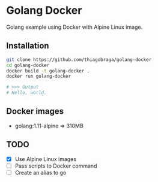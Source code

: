 # Golang Docker

Golang example using Docker with Alpine Linux image.

## Installation

``` sh
git clone https://github.com/thiagobraga/golang-docker
cd golang-docker
docker build -t golang-docker .
docker run golang-docker

# >>> Output
# Hello, world.
```

## Docker images

- golang:1.11-alpine => 310MB

## TODO

- [x] Use Alpine Linux images
- [ ] Pass scripts to Docker command
- [ ] Create an alias to go
